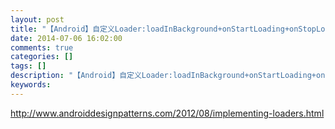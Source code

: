 ```yaml
---
layout: post
title: "【Android】自定义Loader:loadInBackground+onStartLoading+onStopLoading+onReset+onCanceled"
date: 2014-07-06 16:02:00 
comments: true
categories: []
tags: []
description: "【Android】自定义Loader:loadInBackground+onStartLoading+onStopLoading+onReset+onCanceled"
keywords: 
---
```



 http://www.androiddesignpatterns.com/2012/08/implementing-loaders.html


